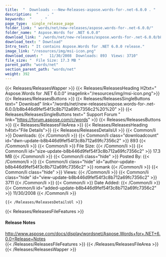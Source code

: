 ```yaml
---
title:  "  Downloads ---New-Releases-aspose.words-for-.net-6.0.0 . " 
description:  "    . " 
keywords:  "    . " 
page_type:  single_release_page
folder_link: " words/net/new-releases/aspose.words-for-.net-6.0.0/"
folder_name: " Aspose.Words for .NET 6.0.0"
download_link: " /words/net/new-releases/aspose.words-for-.net-6.0.0/b8b446d9fef54f3c8b712a69fc7356c2"
download_text: " Download"
Intro_text: " It contains Aspose.Words for .NET 6.0.0 release."
image_link: "/resources/img/msi-icon.png"
download_count: "   11/30/2008  Downloads: 893  Views: 3710"
file_size: "  File Size: 17.3 MB "
parent_path: "words/net"
section_parent_path: "words/net"
weight: 392
---
```


{{< Releases/ReleasesWapper >}}
  {{< Releases/ReleasesHeading H2txt=" Aspose.Words for .NET 6.0.0" imagelink="/resources/img/msi-icon.png">}}
  {{< Releases/ReleasesButtons >}}
    {{< Releases/ReleasesSingleButtons text=" Download" link="/words/net/new-releases/aspose.words-for-.net-6.0.0/b8b446d9fef54f3c8b712a69fc7356c2%20%20" >}}
    {{< Releases/ReleasesSingleButtons text=" Support Forum " link="https://forum.aspose.com/c/words" >}}
  {{< Releases/ReleasesButtons >}}
  {{< Releases/ReleasesFileArea >}}
    {{< Releases/ReleasesHeading h4txt="File Details">}}
    {{< Releases/ReleasesDetailsUl >}}
            {{< Common/li  >}} Downloads: {{< /Common/li >}} 
      {{< Common/li class="downloadcount" id="dwn-update-b8b446d9fef54f3c8b712a69fc7356c2" >}} 893 {{< /Common/li >}} 
      {{< Common/li  >}} File Size: {{< /Common/li >}} 
      {{< Common/li id="size-update-b8b446d9fef54f3c8b712a69fc7356c2" >}} 17.3 MB {{< /Common/li >}} 
      {{< Common/li  class="hide" >}} Posted By: {{< /Common/li >}} 
      {{< Common/li class="hide" id="author-update-b8b446d9fef54f3c8b712a69fc7356c2" >}} romank {{< /Common/li >}} 
      {{< Common/li class="hide"  >}} Views: {{< /Common/li >}} 
      {{< Common/li class="hide" id="view-update-b8b446d9fef54f3c8b712a69fc7356c2" >}} 3711 {{< /Common/li >}} 
      {{< Common/li  >}} Date Added: {{< /Common/li >}} 
      {{< Common/li id="added-update-b8b446d9fef54f3c8b712a69fc7356c2" >}} 11/30/2008 {{< /Common/li >}} 

    {{< /Releases/ReleasesDetailsUl >}}

  {{< Releases/ReleasesFileFeatures >}}
      <h4>Release Notes</h4><div><a href="http://www.aspose.com/docs/display/wordsnet/Aspose.Words+for+.NET+6.0.0+Release+Notes">http://www.aspose.com/docs/display/wordsnet/Aspose.Words+for+.NET+6.0.0+Release+Notes</a></div>
  {{< /Releases/ReleasesFileFeatures >}}
 {{< /Releases/ReleasesFileArea >}}
{{< /Releases/ReleasesWapper >}}


